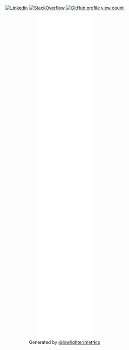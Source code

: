 <p align="center">
	<a href="https://www.linkedin.com/in/jayvdb/"><img src="https://img.shields.io/badge/-jayvdb-blue?style=flat-square&logo=Linkedin&logoColor=white&link=https://www.linkedin.com/in/jayvdb/" alt="Linkedin"></a>
  <a href="https://stackoverflow.com/users/5037965"><img src="https://img.shields.io/stackexchange/stackoverflow/r/5037965?color=orange&label=reputation&logo=stackoverflow&style=flat-square" alt="StackOverflow"></a>
	<a href="https://komarev.com/ghpvc/?username=jayvdb"><img src="https://komarev.com/ghpvc/?username=jayvdb" alt="GitHub profile view count"></a>
</p>

<p align="center">
	<a href="https://github.com/jayvdb/jayvdb"><img src="https://raw.githubusercontent.com/jayvdb/jayvdb/master/github-metrics.svg" alt="metrics"></a>
  <br>
  Generated by <a href="https://github.com/lowlighter/metrics">@lowlighter/metrics</a>
</p>
